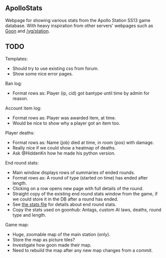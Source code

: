ApolloStats
--------------------------------------------------------------------------------

Webpage for showing various stats from the Apollo Station SS13 game database.
With heavy inspiration from other servers' webpages such as [Goon](http://goonhub.com/) and [/vg/station](http://ss13.pomf.se/index.php/bans).

TODO
--------------------------------------------------------------------------------

Templates:
- Should try to use existing css from forum.
- Show some nice error pages.

Ban log:
- Format rows as: Player (ip, cid) got bantype until time by admin for reason.

Account item log:
- Format rows as: Player was awarded item, at time.
- Would be nice to show why a player got an item too.

Player deaths:
- Format rows as: Name (job) died at time, in room (pos) with damage.
- Really nice if we could show a heatmap of deaths.
- Ask @HiddenKn how he made his python version.

End round stats:
- Main window displays rows of summaries of ended rounds.
- Format rows as: A round of type (started on time) has ended after length.
- Clicking on a row opens new page with full details of the round.
- Straight copy of the existing end round stats window from the game, if we
  could store it in the DB after a round has ended.
- See [the stats file](https://github.com/Apollo-Community/ApolloStation/blob/master/code/modules/statistics/stats.dm) for details about end round stats.
- Copy the stats used on goonhub: Antags, custom AI laws, deaths, round type
  and length.

Game map:
- Huge, zoomable map of the main station (only).
- Store the map as picture tiles?
- Investigate how goon made their map.
- Need to rebuild the map after any new map changes from a commit.
